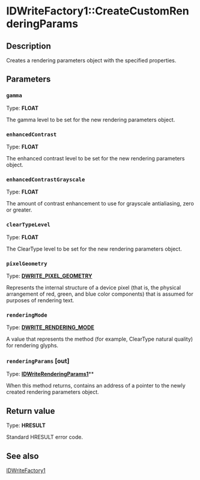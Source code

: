 # IDWriteFactory1::CreateCustomRenderingParams

## Description

Creates a rendering parameters object with the specified properties.

## Parameters

### `gamma`

Type: **FLOAT**

The gamma level to be set for the new rendering parameters object.

### `enhancedContrast`

Type: **FLOAT**

The enhanced contrast level to be set for the new rendering parameters object.

### `enhancedContrastGrayscale`

Type: **FLOAT**

The amount of contrast enhancement to use for grayscale antialiasing, zero or greater.

### `clearTypeLevel`

Type: **FLOAT**

The ClearType level to be set for the new rendering parameters object.

### `pixelGeometry`

Type: **[DWRITE_PIXEL_GEOMETRY](https://learn.microsoft.com/windows/win32/api/dwrite/ne-dwrite-dwrite_pixel_geometry)**

Represents the internal structure of a device pixel (that is, the physical arrangement of red, green, and blue color components) that is assumed for purposes of rendering text.

### `renderingMode`

Type: **[DWRITE_RENDERING_MODE](https://learn.microsoft.com/windows/win32/api/dwrite/ne-dwrite-dwrite_rendering_mode)**

A value that represents the method (for example, ClearType natural quality) for rendering glyphs.

### `renderingParams` [out]

Type: **[IDWriteRenderingParams1](https://learn.microsoft.com/windows/win32/api/dwrite_1/nn-dwrite_1-idwriterenderingparams1)****

When this method returns, contains an address of a pointer to the newly created rendering parameters object.

## Return value

Type: **HRESULT**

Standard HRESULT error code.

## See also

[IDWriteFactory1](https://learn.microsoft.com/windows/win32/api/dwrite_1/nn-dwrite_1-idwritefactory1)
